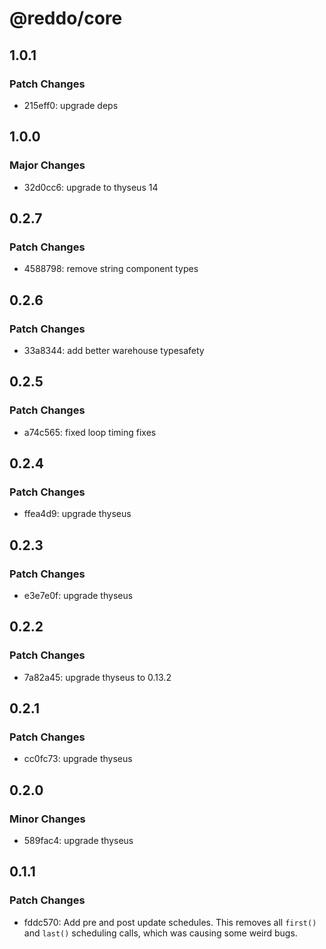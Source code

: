 # @reddo/core

## 1.0.1

### Patch Changes

- 215eff0: upgrade deps

## 1.0.0

### Major Changes

- 32d0cc6: upgrade to thyseus 14

## 0.2.7

### Patch Changes

- 4588798: remove string component types

## 0.2.6

### Patch Changes

- 33a8344: add better warehouse typesafety

## 0.2.5

### Patch Changes

- a74c565: fixed loop timing fixes

## 0.2.4

### Patch Changes

- ffea4d9: upgrade thyseus

## 0.2.3

### Patch Changes

- e3e7e0f: upgrade thyseus

## 0.2.2

### Patch Changes

- 7a82a45: upgrade thyseus to 0.13.2

## 0.2.1

### Patch Changes

- cc0fc73: upgrade thyseus

## 0.2.0

### Minor Changes

- 589fac4: upgrade thyseus

## 0.1.1

### Patch Changes

- fddc570: Add pre and post update schedules. This removes all `first()` and `last()` scheduling calls, which was causing some weird bugs.
